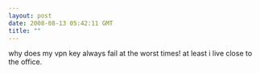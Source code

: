 ```yaml
---
layout: post
date: 2008-08-13 05:42:11 GMT
title: ""
---
```

why does my vpn key always fail at the worst times! at least i live close to the office.